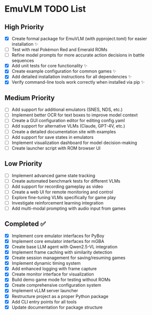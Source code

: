 # EmuVLM TODO List

## High Priority

- [x] Create formal package for EmuVLM (with pyproject.toml) for easier installation ✨
- [ ] Test with real Pokémon Red and Emerald ROMs
- [ ] Refine model prompts for more accurate action decisions in battle sequences
- [x] Add unit tests for core functionality ✨
- [x] Create example configuration for common games ✨
- [x] Add detailed installation instructions for all dependencies ✨
- [x] Verify command-line tools work correctly when installed via pip ✨

## Medium Priority

- [ ] Add support for additional emulators (SNES, NDS, etc.)
- [ ] Implement better OCR for text boxes to improve model context
- [ ] Create a GUI configuration editor for editing config.yaml
- [ ] Add support for alternative VLMs (Claude, GPT-4V, etc.) 
- [ ] Create a detailed documentation site with examples
- [ ] Add support for save states in emulators
- [ ] Implement visualization dashboard for model decision-making
- [ ] Create launcher script with ROM browser UI

## Low Priority

- [ ] Implement advanced game state tracking
- [ ] Create automated benchmark tests for different VLMs
- [ ] Add support for recording gameplay as video
- [ ] Create a web UI for remote monitoring and control
- [ ] Explore fine-tuning VLMs specifically for game play
- [ ] Investigate reinforcement learning integration
- [ ] Add multi-modal prompting with audio input from games

## Completed ✅

- [x] Implement core emulator interfaces for PyBoy
- [x] Implement core emulator interfaces for mGBA
- [x] Create base LLM agent with Qwen2.5-VL integration
- [x] Implement frame caching with similarity detection
- [x] Create session management for saving/resuming games
- [x] Implement dynamic timing system
- [x] Add enhanced logging with frame capture
- [x] Create monitor interface for visualization
- [x] Build demo game mode for testing without ROMs
- [x] Create comprehensive configuration system
- [x] Implement vLLM server launcher
- [x] Restructure project as a proper Python package
- [x] Add CLI entry points for all tools
- [x] Update documentation for package structure